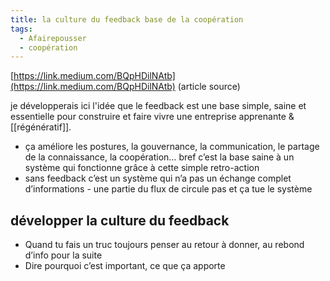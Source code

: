 ```yaml
---
title: la culture du feedback base de la coopération
tags:
  - Afairepousser
  - coopération
---
```


[https://link.medium.com/BQpHDilNAtb](https://link.medium.com/BQpHDilNAtb) (article source)

je développerais ici l'idée que le feedback est une base simple, saine et essentielle pour construire et faire vivre une entreprise apprenante & [[régénératif]].

- ça améliore les postures, la gouvernance, la communication, le partage de la connaissance, la coopération… bref c’est la base saine à un système qui fonctionne grâce à cette simple retro-action
- sans feedback c’est un système qui n’a pas un échange complet d’informations - une partie du flux de circule pas et ça tue le système

## développer la culture du feedback

- Quand tu fais un truc toujours penser au retour à donner, au rebond d’info pour la suite
- Dire pourquoi c’est important, ce que ça apporte